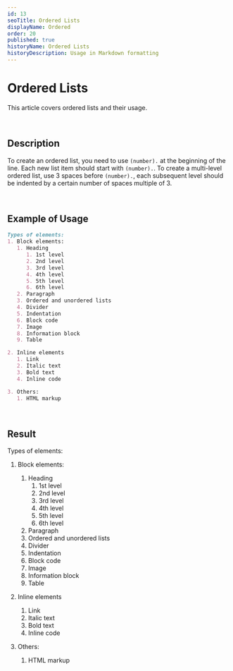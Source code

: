 ```yaml
---
id: 13
seoTitle: Ordered Lists
displayName: Ordered
order: 20
published: true
historyName: Ordered Lists
historyDescription: Usage in Markdown formatting
---
```


# Ordered Lists
This article covers ordered lists and their usage.

<br/>

## Description
To create an ordered list, you need to use `(number).` at the beginning of the line. Each new list item should start with `(number).`. To create a multi-level ordered list, use 3 spaces before `(number).`, each subsequent level should be indented by a certain number of spaces multiple of 3.

<br/>

## Example of Usage
```md
Types of elements:
1. Block elements:
   1. Heading
      1. 1st level
      2. 2nd level
      3. 3rd level
      4. 4th level
      5. 5th level
      6. 6th level
   2. Paragraph
   3. Ordered and unordered lists
   4. Divider
   5. Indentation
   6. Block code
   7. Image
   8. Information block
   9. Table

2. Inline elements
   1. Link
   2. Italic text
   3. Bold text
   4. Inline code

3. Others:
   1. HTML markup
```

<br/>

## Result

Types of elements:
1. Block elements:
   1. Heading
      1. 1st level
      2. 2nd level
      3. 3rd level
      4. 4th level
      5. 5th level
      6. 6th level
   2. Paragraph
   3. Ordered and unordered lists
   4. Divider
   5. Indentation
   6. Block code
   7. Image
   8. Information block
   9. Table

2. Inline elements
   1. Link
   2. Italic text
   3. Bold text
   4. Inline code

3. Others:
   1. HTML markup
```
